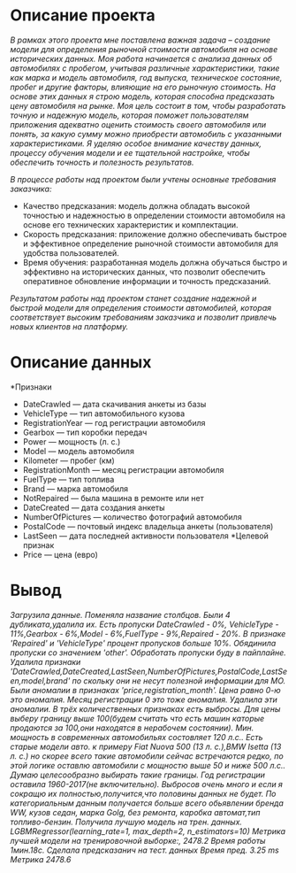 # Описание проекта

*В рамках этого проекта мне поставлена важная задача – создание модели для определения рыночной стоимости автомобиля на основе исторических данных.
Моя работа начинается с анализа данных об автомобилях с пробегом, учитывая различные характеристики, такие как марка и модель автомобиля, год выпуска, техническое состояние, пробег и другие факторы, влияющие на его рыночную стоимость. На основе этих данных я строю модель, которая способна предсказать цену автомобиля на рынке.
Моя цель состоит в том, чтобы разработать точную и надежную модель, которая поможет пользователям приложения адекватно оценить стоимость своего автомобиля или понять, за какую сумму можно приобрести автомобиль с указанными характеристиками. Я уделяю особое внимание качеству данных, процессу обучения модели и ее тщательной настройке, чтобы обеспечить точность и полезность результатов.*

*В процессе работы над проектом были учтены основные требования заказчика:*

 - Качество предсказания: модель должна обладать высокой точностью и надежностью в определении стоимости автомобиля на основе его технических характеристик и комплектации.
 - Скорость предсказания: приложение должно обеспечивать быстрое и эффективное определение рыночной стоимости автомобиля для удобства пользователей.
 - Время обучения: разработанная модель должна обучаться быстро и эффективно на исторических данных, что позволит обеспечить оперативное обновление информации и точность предсказаний.
   
*Результатом работы над проектом станет создание надежной и быстрой модели для определения стоимости автомобилей, которая соответствует высоким требованиям заказчика и позволит привлечь новых клиентов на платформу.*

# Описание данных

*Признаки
 - DateCrawled — дата скачивания анкеты из базы
 - VehicleType — тип автомобильного кузова
 - RegistrationYear — год регистрации автомобиля
 - Gearbox — тип коробки передач
 - Power — мощность (л. с.)
 - Model — модель автомобиля
 - Kilometer — пробег (км)
 - RegistrationMonth — месяц регистрации автомобиля
 - FuelType — тип топлива
 - Brand — марка автомобиля
 - NotRepaired — была машина в ремонте или нет
 - DateCreated — дата создания анкеты
 - NumberOfPictures — количество фотографий автомобиля
 - PostalCode — почтовый индекс владельца анкеты (пользователя)
 - LastSeen — дата последней активности пользователя
*Целевой признак
 - Price — цена (евро)

# Вывод

*Загрузила данные.
Поменяла название столбцов.
Были 4 дубликата,удалила их.
Есть пропуски DateCrawled - 0%, VehicleType - 11%,Gearbox - 6%,Model - 6%,FuelType - 9%,Repaired - 20%. В признаке 'Repaired' и 'VehicleType' процент пропусков больше 10%. Обядинила пропуски со значением 'other'. Обработать пропуски буду в пайплайне.
Удалила признаки 'DateCrawled,DateCreated,LastSeen,NumberOfPictures,PostalCode,LastSeen,model,brand' по скольку они не несут полезной информации для МО.
Были аномалии в признаках 'price,registration_month'. Цена равно 0-ю это аномалия. Месяц регистрации 0 это тоже аномалия. Удалила эти аномалии.
В трёх количественных признаках есть выбросы. Для цены выберу границу выше 100(будем считать что есть машин каторые продаются за 100,они находятся в нерабочем состоянии). Мин. мощность в современных автомобильях состовляет 120 л.с.. Есть старые модели авто. к примеру Fiat Nuova 500 (13 л. с.),BMW Isetta (13 л. с.) но скорее всего такие автомобили сейчас встречаются редко, по этой логике оставлю автомобили с мощностю выше 50 и ниже 500 л.с.. Думаю целесообразно выбирать такие границы. Год регистрации оставила 1960-2017(не включительно).
Выбросов очень много и если я сокращю их полностью,получится,что половины данных не будет.
По категориальным данным получается больше всего обьявлении бренда WW, кузов седан, марка Golg, без ремонта, каробка автомат,тип топливо-бензин.
Получила лучшую модель на трен. данных.
LGBMRegressor(learning_rate=1, max_depth=2, n_estimators=10)
Метрика лучшей модели на тренировочной выборке:, 2478.2
Время работы 1мин.18с.
Сделала предсказанич на тест. данных
Время пред. 3.25 ms
Метрика 2478.6*
